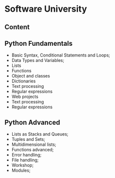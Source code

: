 # Software University

## Content


## Python Fundamentals
- Basic Syntax, Conditional Statements and Loops;
- Data Types and Variables;
- Lists
- Functions
- Object and classes
- Dictionaries
- Text processing
- Regular expressions
- Web projects
- Text processing
- Regular expressions

## Python Advanced
- Lists as Stacks and Queues;
- Tuples and Sets;
- Multidimensional lists;
- Functions advanced;
- Error handling;
- File handling;
- Workshop;
- Modules;